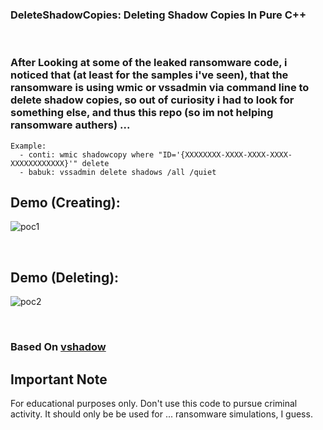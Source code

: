 ### DeleteShadowCopies: Deleting Shadow Copies In Pure C++ 

<br>

### After Looking at some of the leaked ransomware code, i noticed that (at least for the samples i've seen), that the ransomware is using wmic or vssadmin via command line to delete shadow copies, so out of curiosity i had to look for something else, and thus this repo (so im not helping ransomware authers) ...



```
Example:
  - conti: wmic shadowcopy where "ID='{XXXXXXXX-XXXX-XXXX-XXXX-XXXXXXXXXXXX}'" delete
  - babuk: vssadmin delete shadows /all /quiet

```

## Demo (Creating):
![poc1](https://user-images.githubusercontent.com/111295429/198935990-45b552f9-bce7-44ae-8a91-37f50d81c760.png)

<br>

## Demo (Deleting):
![poc2](https://user-images.githubusercontent.com/111295429/198935994-48041574-4e6b-4a99-b1e0-a6bdfc552a80.png)

<br>

### Based On [vshadow](https://github.com/microsoft/Windows-classic-samples/blob/main/Samples/Win7Samples/winbase/vss/vshadow/shadow.cpp)

## Important Note

For educational purposes only. Don't use this code to pursue criminal activity. It should only be be used for ... ransomware simulations, I guess.
